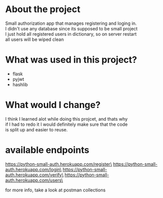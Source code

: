 # About the project

Small authorization app that manages registering and loging in.\
I didn't use any database since its supposed to be small project\
I just hold all registered users in dictionary, so on server restart\
all users will be wiped clean

# What was used in this project?

- flask
- pyjwt
- hashlib

# What would I change?

I think I learned alot while doing this projcet, and thats why \
if I had to redo it I would definitely make sure that the code\
is split up and easier to reuse.

# available endpoints

https://python-small-auth.herokuapp.com/register\
https://python-small-auth.herokuapp.com/login\
https://python-small-auth.herokuapp.com/verify\
https://python-small-auth.herokuapp.com/users\

for more info, take a look at postman collections
